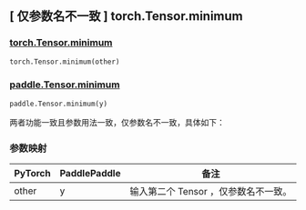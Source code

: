 ## [ 仅参数名不一致 ] torch.Tensor.minimum

### [torch.Tensor.minimum](https://pytorch.org/docs/stable/generated/torch.Tensor.minimum.html)

```python
torch.Tensor.minimum(other)
```

### [paddle.Tensor.minimum](https://www.paddlepaddle.org.cn/documentation/docs/zh/develop/api/paddle/Tensor_cn.html#minimum-y-axis-1-name-none)

```python
paddle.Tensor.minimum(y)
```

两者功能一致且参数用法一致，仅参数名不一致，具体如下：

### 参数映射

| PyTorch                          | PaddlePaddle                    | 备注                                 |
|----------------------------------|---------------------------------|------------------------------------|
|              other               |                 y          | 输⼊第二个 Tensor ，仅参数名不一致。              |

